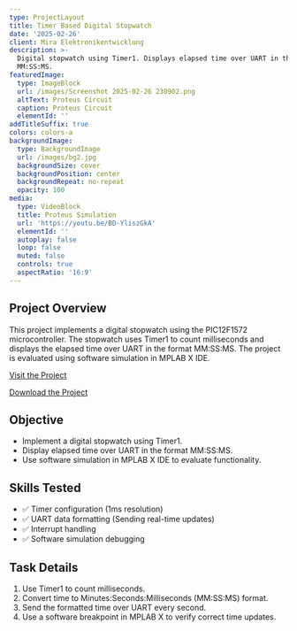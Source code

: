 ```yaml
---
type: ProjectLayout
title: Timer Based Digital Stopwatch
date: '2025-02-26'
client: Mira Elektronikentwicklung
description: >-
  Digital stopwatch using Timer1. Displays elapsed time over UART in the format
  MM:SS:MS.
featuredImage:
  type: ImageBlock
  url: /images/Screenshot 2025-02-26 230902.png
  altText: Proteus Circuit
  caption: Proteus Circuit
  elementId: ''
addTitleSuffix: true
colors: colors-a
backgroundImage:
  type: BackgroundImage
  url: /images/bg2.jpg
  backgroundSize: cover
  backgroundPosition: center
  backgroundRepeat: no-repeat
  opacity: 100
media:
  type: VideoBlock
  title: Proteus Simulation
  url: 'https://youtu.be/BD-YliszGkA'
  elementId: ''
  autoplay: false
  loop: false
  muted: false
  controls: true
  aspectRatio: '16:9'
---
```

## Project Overview

This project implements a digital stopwatch using the PIC12F1572 microcontroller. The stopwatch uses Timer1 to count milliseconds and displays the elapsed time over UART in the format MM:SS:MS. The project is evaluated using software simulation in MPLAB X IDE.

[Visit the Project](https://github.com/SulaimanNiazi/Timer-Based-Digital-Stopwatch)

[Download the Project](https://github.com/SulaimanNiazi/Timer-Based-Digital-Stopwatch/archive/refs/heads/main.zip)

## Objective

- Implement a digital stopwatch using Timer1.
- Display elapsed time over UART in the format MM:SS:MS.
- Use software simulation in MPLAB X IDE to evaluate functionality.

## Skills Tested

- ✅ Timer configuration (1ms resolution)
- ✅ UART data formatting (Sending real-time updates)
- ✅ Interrupt handling
- ✅ Software simulation debugging

## Task Details

1. Use Timer1 to count milliseconds.
2. Convert time to Minutes:Seconds:Milliseconds (MM:SS:MS) format.
3. Send the formatted time over UART every second.
4. Use a software breakpoint in MPLAB X to verify correct time updates.